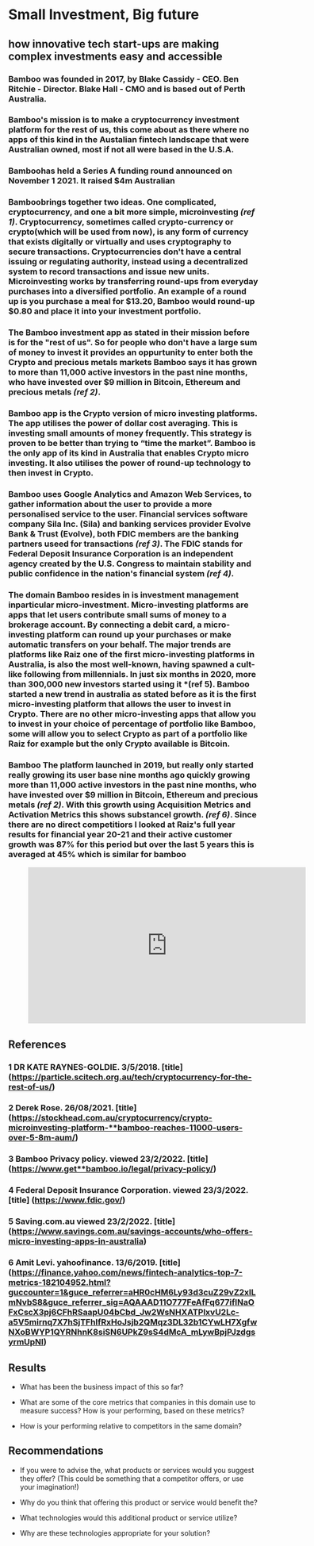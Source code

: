 # Small Investment, Big future #

## how innovative tech start-ups are making complex investments easy and accessible ## 

### **Bamboo** was  founded in 2017, by Blake Cassidy - CEO. Ben Ritchie - Director. Blake Hall - CMO and is based out of Perth Australia. ### 
### **Bamboo's** mission is to make a cryptocurrency investment platform for the rest of us, this come about as there where no apps of this kind in the Austalian fintech landscape that were Australian owned, most if not all were based in the U.S.A. ###
### **Bamboo**has held a Series A funding round announced on November 1 2021. It raised $4m Australian ### 

 ### **Bamboo**brings together two ideas. One complicated, cryptocurrency,  and one a bit more simple, microinvesting *(ref 1)*. Cryptocurrency, sometimes called crypto-currency or crypto(which will be used from now), is any form of currency that exists digitally or virtually and uses cryptography to secure transactions. Cryptocurrencies don't have a central issuing or regulating authority, instead using a decentralized system to record transactions and issue new units.  Microinvesting works by transferring round-ups from everyday purchases into a diversified portfolio. An example of a round up is you purchase a meal for $13.20, **Bamboo** would round-up $0.80 and place it into your investment portfolio. ### 

 ### The **Bamboo** investment app as stated in their mission before is for the "rest of us". So for people who don't have a large sum of money to invest it provides an oppurtunity to enter both the Crypto and precious metals markets **Bamboo** says it has grown to more than 11,000 active investors in the past nine months, who have invested over $9 million in Bitcoin, Ethereum and precious metals *(ref 2)*. ###

### **Bamboo** app is the Crypto version of micro investing platforms. The app utilises the power of dollar cost averaging. This is investing small amounts of money frequently. This strategy is proven to be better than trying to “time the market”. **Bamboo** is the only app of its kind in Australia that enables Crypto micro investing. It also utilises the power of round-up technology to then invest in Crypto. 

### **Bamboo** uses Google Analytics and Amazon Web Services, to gather information about the user to provide a more personalised service to the user.  Financial services software company Sila Inc. (Sila) and banking services provider Evolve Bank & Trust (Evolve), both FDIC members are the banking partners useed for transactions *(ref 3)*.  The FDIC stands for Federal Deposit Insurance Corporation is an independent agency created by the U.S. Congress to maintain stability and public confidence in the nation's financial system *(ref 4)*. ###

### The domain **Bamboo** resides in is investment management inparticular micro-investment. Micro-investing platforms are apps that let users contribute small sums of money to a brokerage account. By connecting a debit card, a micro-investing platform can round up your purchases or make automatic transfers on your behalf. The major trends are platforms like Raiz one of the first micro-investing platforms in Australia, is also the most well-known, having spawned a cult-like following from millennials. In just six months in 2020, more than 300,000 new investors started using it *(ref 5). **Bamboo** started a new trend in australia as stated before as it is the first micro-investing platform that allows the user to invest in Crypto. There are no other micro-investing apps that allow you to invest in your choice of percentage of portfolio like **Bamboo**, some will allow you to select Crypto as part of a portfolio like Raiz for example but the only Crypto available is Bitcoin. ###

### **Bamboo** The platform launched in 2019, but really only started really growing its user base nine months ago quickly growing more than 11,000 active investors in the past nine months, who have invested over $9 million in Bitcoin, Ethereum and precious metals *(ref 2)*. With this growth using Acquisition Metrics and Activation Metrics this shows substancel growth. *(ref 6)*. Since there are no direct competitiors  I looked at Raiz's full year results for financial year 20-21 and their active customer growth was 87% for this period but over the last 5 years this is averaged at 45% which is similar for **bamboo** ###

<figure class = "video_container">
    <iframe width="560" height="315" src="https://www.youtube.com/embed/EmtkU_Ebq2I" title="YouTube video player" frameborder="0" allow="accelerometer; autoplay; clipboard-write; encrypted-media; gyroscope; picture-in-picture" allowfullscreen></iframe>
</figure>

## References ##
### 1 DR KATE RAYNES-GOLDIE. 3/5/2018. [title] (https://particle.scitech.org.au/tech/cryptocurrency-for-the-rest-of-us/) ###
### 2 Derek Rose. 26/08/2021. [title] (https://stockhead.com.au/cryptocurrency/crypto-microinvesting-platform-**bamboo-reaches-11000-users-over-5-8m-aum/) ###
### 3 Bamboo Privacy policy. viewed 23/2/2022. [title] (https://www.get**bamboo.io/legal/privacy-policy/)
### 4 Federal Deposit Insurance Corporation. viewed 23/3/2022. [title] (https://www.fdic.gov/) ### 
### 5 Saving.com.au viewed 23/2/2022. [title] (https://www.savings.com.au/savings-accounts/who-offers-micro-investing-apps-in-australia) ###
### 6 Amit Levi. yahoofinance. 13/6/2019. [title] (https://finance.yahoo.com/news/fintech-analytics-top-7-metrics-182104952.html?guccounter=1&guce_referrer=aHR0cHM6Ly93d3cuZ29vZ2xlLmNvbS8&guce_referrer_sig=AQAAAD11O777FeAfFq677iflNaOFxCscX3pj6CFhRSaapU04bCbd_Jw2WsNHXATPlxvU2Lc-a5V5mirnq7X7hSjTFhIfRxHoJsjb2QMqz3DL32b1CYwLH7XgfwNXoBWYP1QYRNhnK8siSN6UPkZ9sS4dMcA_mLywBpjPJzdgsyrmUpNI) ###



## Results

* What has been the business impact of this so far?

* What are some of the core metrics that companies in this domain use to measure success? How is your performing, based on these metrics?

* How is your performing relative to competitors in the same domain?

## Recommendations

* If you were to advise the, what products or services would you suggest they offer? (This could be something that a competitor offers, or use your imagination!)

* Why do you think that offering this product or service would benefit the?

* What technologies would this additional product or service utilize?

* Why are these technologies appropriate for your solution?
